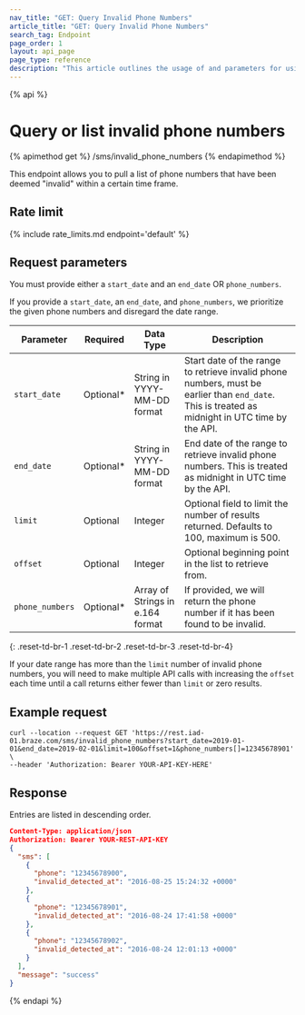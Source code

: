 ```yaml
---
nav_title: "GET: Query Invalid Phone Numbers"
article_title: "GET: Query Invalid Phone Numbers"
search_tag: Endpoint
page_order: 1
layout: api_page
page_type: reference
description: "This article outlines the usage of and parameters for using the retrieve a List of Invalid Phone Numbers Braze endpoint."
---
```

{% api %}
# Query or list invalid phone numbers
{% apimethod get %}
/sms/invalid_phone_numbers
{% endapimethod %}

This endpoint allows you to pull a list of phone numbers that have been deemed "invalid" within a certain time frame.

## Rate limit

{% include rate_limits.md endpoint='default' %}

## Request parameters

You must provide either a `start_date` and an `end_date` OR `phone_numbers`.

If you provide a `start_date`, an `end_date`, and `phone_numbers`, we prioritize the given phone numbers and disregard the date range.

| Parameter | Required | Data Type | Description |
| ----------|-----------| ----------|----- |
| `start_date` | Optional* | String in YYYY-MM-DD format| Start date of the range to retrieve invalid phone numbers, must be earlier than `end_date`. This is treated as midnight in UTC time by the API. |
| `end_date` | Optional* | String in YYYY-MM-DD format | End date of the range to retrieve invalid phone numbers. This is treated as midnight in UTC time by the API. |
| `limit` | Optional | Integer | Optional field to limit the number of results returned. Defaults to 100, maximum is 500. |
| `offset` | Optional | Integer | Optional beginning point in the list to retrieve from. |
| `phone_numbers` | Optional* | Array of Strings in e.164 format | If provided, we will return the phone number if it has been found to be invalid. |
{: .reset-td-br-1 .reset-td-br-2 .reset-td-br-3  .reset-td-br-4}

If your date range has more than the `limit` number of invalid phone numbers, you will need to make multiple API calls with increasing the `offset` each time until a call returns either fewer than `limit` or zero results.

## Example request
```
curl --location --request GET 'https://rest.iad-01.braze.com/sms/invalid_phone_numbers?start_date=2019-01-01&end_date=2019-02-01&limit=100&offset=1&phone_numbers[]=12345678901' \
--header 'Authorization: Bearer YOUR-API-KEY-HERE'
```

## Response
Entries are listed in descending order.

```json
Content-Type: application/json
Authorization: Bearer YOUR-REST-API-KEY
{
  "sms": [
    {
      "phone": "12345678900",
      "invalid_detected_at": "2016-08-25 15:24:32 +0000"
    },
    {
      "phone": "12345678901",
      "invalid_detected_at": "2016-08-24 17:41:58 +0000"
    },
    {
      "phone": "12345678902",
      "invalid_detected_at": "2016-08-24 12:01:13 +0000"
    }
  ],
  "message": "success"
}
```
{% endapi %}